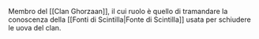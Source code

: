 Membro del [[Clan Ghorzaan]], il cui ruolo è quello di tramandare la conoscenza della [[Fonti di Scintilla|Fonte di Scintilla]] usata per schiudere le uova del clan. 

